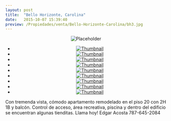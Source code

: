 ```yaml
---
layout: post
title:  "Bello Horizonte, Carolina"
date:   2015-10-07 15:39:40
preview: /Propiedades/venta/Bello-Horizonte-Carolina/bh3.jpg
---
```

<center>
	<div class="mainImg">
		<img src="/Edweb/Propiedades/venta/Bello-Horizonte-Carolina/bh3.jpg" alt="Placeholder" class="custom">
	</div>
	<ul class="thumbnails">
	  <li>
	    <a href="/Edweb/Propiedades/venta/Bello-Horizonte-Carolina/bh3.jpg">
	      <img class="tumbnails" src="/Edweb/Propiedades/venta/Bello-Horizonte-Carolina/bh3.jpg" alt="Thumbnail">
	    </a>
	  </li>
	  <li>
	    <a href="/Edweb/Propiedades/venta/Bello-Horizonte-Carolina/bh2.jpg">
	      <img class="tumbnails" src="/Edweb/Propiedades/venta/Bello-Horizonte-Carolina/bh2.jpg" alt="Thumbnail">
	    </a>
	  </li>
	  <li>
	    <a href="/Edweb/Propiedades/venta/Bello-Horizonte-Carolina/bh1.jpg">
	      <img class="tumbnails" src="/Edweb/Propiedades/venta/Bello-Horizonte-Carolina/bh1.jpg" alt="Thumbnail">
	    </a>
	  </li>
	  <li>
	    <a href="/Edweb/Propiedades/venta/Bello-Horizonte-Carolina/bh4.jpg">
	      <img class="tumbnails" src="/Edweb/Propiedades/venta/Bello-Horizonte-Carolina/bh4.jpg" alt="Thumbnail">
	    </a>
	  </li>
	  <li>
	    <a href="/Edweb/Propiedades/venta/Bello-Horizonte-Carolina/bh5.jpg">
	      <img class="tumbnails" src="/Edweb/Propiedades/venta/Bello-Horizonte-Carolina/bh5.jpg" alt="Thumbnail">
	    </a>
	  </li>
	  <li>
	    <a href="/Edweb/Propiedades/venta/Bello-Horizonte-Carolina/bh6.jpg">
	      <img class="tumbnails" src="/Edweb/Propiedades/venta/Bello-Horizonte-Carolina/bh6.jpg" alt="Thumbnail">
	    </a>
	  </li>
	  <li>
	    <a href="/Edweb/Propiedades/venta/Bello-Horizonte-Carolina/bh7.jpg">
	      <img class="tumbnails" src="/Edweb/Propiedades/venta/Bello-Horizonte-Carolina/bh7.jpg" alt="Thumbnail">
	    </a>
	  </li>
	  <li>
	    <a href="/Edweb/Propiedades/venta/Bello-Horizonte-Carolina/bh8.jpg">
	      <img class="tumbnails" src="/Edweb/Propiedades/venta/Bello-Horizonte-Carolina/bh8.jpg" alt="Thumbnail">
	    </a>
	  </li>
	  <li>
	    <a href="/Edweb/Propiedades/venta/Bello-Horizonte-Carolina/bh9.jpg">
	      <img class="tumbnails" src="/Edweb/Propiedades/venta/Bello-Horizonte-Carolina/bh9.jpg" alt="Thumbnail">
	    </a>
	  </li>
	</ul>
	<script src="https://ajax.googleapis.com/ajax/libs/jquery/1.9.1/jquery.min.js"></script>
	<script type="text/javascript" src="/Edweb/js/jquery.simpleGal.js"></script>
	<script>
	  $(document).ready(function () {
	    $('.thumbnails').simpleGal({
	      mainImage: '.custom'
	    });
	  });
	</script>
</center>

Con tremenda vista, cómodo apartamento remodelado en el piso 20 con 2H 1B y balcón. Control de acceso, área recreativa, piscina y dentro del edificio se encuentran algunas tienditas. Llama hoy! Edgar Acosta 787-645-2084
